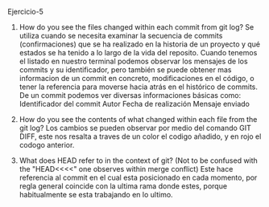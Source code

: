 Ejercicio-5
1. How do you see the files changed within each commit from git log?
Se utiliza cuando se necesita examinar la secuencia de commits (confirmaciones) que se ha realizado en la historia de un proyecto y qué estados se ha tenido a lo largo de la vida del reposito. 
Cuando tenemos el listado en nuestro terminal podemos observar los mensajes de los commits y su identificador, pero también se puede obtener mas informacion de un commit en concreto, modificaciones en el código, o tener la referencia para moverse hacia atrás en el histórico de commits.
De un commit podemos ver diversas informaciones básicas como:
Identificador del commit
Autor
Fecha de realización
Mensaje enviado

2. How do you see the contents of what changed within each file from the git log?
Los cambios se pueden observar por medio del comando GIT DIFF, este nos resalta a traves de un color el codigo añadido, y en rojo el codogo anterior.

3. What does HEAD refer to in the context of git? (Not to be confused with the "HEAD<<<<" one observes within merge conflict)
Este hace referencia al commit en el cual esta posicionado en cada momento, por regla general coincide con la ultima rama donde estes, porque habitualmente se esta trabajando en lo ultimo.